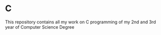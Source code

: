 # C
This repository contains all my work on C programming of my 2nd and 3rd year of Computer Science Degree

